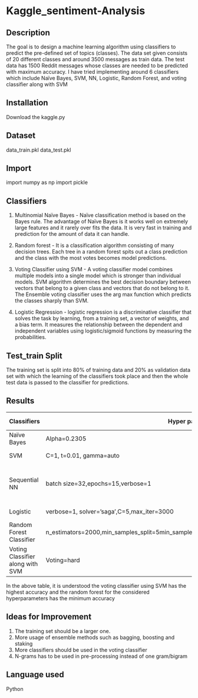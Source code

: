 # Kaggle_sentiment-Analysis


## Description
The goal is to design a machine learning algorithm using classifiers to predict the pre-defined set of topics (classes). The data set given consists of 20 different classes and around 3500 messages as train data. The test data has 1500 Reddit messages whose classes are needed to be predicted with maximum accuracy. I have tried implementing around 6 classifiers which include Naïve Bayes, SVM, NN, Logistic, Random Forest, and voting classifier along with SVM

## Installation
Download the kaggle.py

## Dataset
data_train.pkl
data_test.pkl

 
## Import
import numpy as np
import pickle

## Classifiers

1) Multinomial Naïve Bayes - Naïve classification method is based on the Bayes rule. The advantage of Naïve Bayes is it works well on extremely large features and it rarely over fits the data. It is very fast in training and prediction for the amount of data it can handle.

2) Random forest - It is a classification algorithm consisting of many decision trees. Each tree in a random forest spits out a class prediction and the class with the most votes becomes model predictions.

3) Voting Classifier using SVM - A voting classifier model combines multiple models into a single model which is stronger than individual models. SVM algorithm determines the best decision boundary between vectors that belong to a given class and vectors that do not belong to it. The Ensemble voting classifier uses the arg max function which predicts the classes sharply than SVM.

4)  Logistic Regression - logistic regression is a discriminative classifier that solves the task by learning, from a training set, a vector of weights, and a bias term. It measures the relationship between the dependent and independent variables using logistic/sigmoid functions by measuring the probabilities.

## Test_train Split

The training set is split into 80% of training data and 20% as validation data set with which the learning of the classifiers took place and then the whole test data is passed to the classifier for predictions.

## Results
Classifiers | Hyper parameters tuned | Time taken | Accuracy
--- | --- | ---| --- |
Naïve Bayes|Alpha=0.2305|1 min|58.6|
SVM |C=1, t=0.01, gamma=auto|30.7 mins|57.3|
Sequential NN |batch size=32,epochs=15,verbose=1|Each epoch-773s,(199.2 mins)|53.37|
Logistic|verbose=1, solver=’saga’,C=5,max_iter=3000|8.2 mins| 56.7|
Random Forest Classifier|n_estimators=2000,min_samples_split=5min_samples_leaf=1,max_features=’sqrt’,max_depth=80,bootstrap=True|15.5 mins|48.6|
Voting Classifier along with SVM|Voting=hard|5 hrs|59.7

In the above table, it is understood the voting classifier using SVM has the highest accuracy and the random forest for the considered hyperparameters has the minimum accuracy

## Ideas for Improvement
1) The training set should be a larger one.
2) More usage of ensemble methods such as bagging, boosting and staking
3) More classifiers should be used in the voting classifier
4) N-grams has to be used in pre-processing instead of one gram/bigram


## Language used
Python

